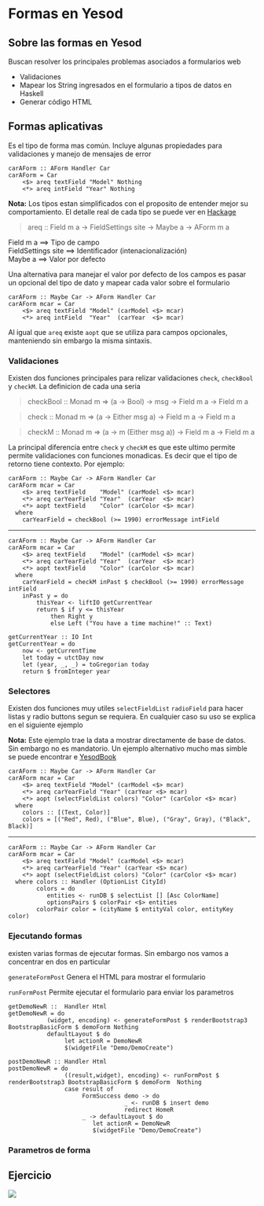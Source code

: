 # Formas en Yesod

##  Sobre las formas en Yesod

Buscan resolver los principales problemas asociados a formularios web

* Validaciones
* Mapear los String ingresados en el formulario a tipos de datos en Haskell
* Generar código HTML 

## Formas aplicativas

Es el tipo de forma mas común. Incluye algunas propiedades para validaciones y manejo de mensajes de error

    carAForm :: AForm Handler Car
    carAForm = Car
        <$> areq textField "Model" Nothing
        <*> areq intField "Year" Nothing

**Nota:** Los tipos estan simplificados con el proposito de entender mejor su comportamiento. El detalle real de cada tipo se puede ver en [Hackage](http://hackage.haskell.org/package/yesod-form-1.6.4/docs/Yesod-Form-Functions.html) 

> areq :: Field m a -> FieldSettings site -> Maybe a -> AForm m a

Field m a             ==> Tipo de campo  
FieldSettings site    ==> Identificador (intenacionalización)  
Maybe a               ==> Valor por defecto   

Una alternativa para manejar el valor por defecto de los campos es pasar un opcional del tipo de dato y mapear cada valor sobre el formulario

    carAForm :: Maybe Car -> AForm Handler Car
    carAForm mcar = Car
        <$> areq textField "Model" (carModel <$> mcar)
        <*> areq intField  "Year"  (carYear  <$> mcar)
        
Al igual que `areq` existe `aopt` que se utiliza para campos opcionales, manteniendo sin embargo la misma sintaxis.

### Validaciones

Existen dos funciones principales para relizar validaciones `check`, `checkBool` y `checkM`. La definicion de cada una seria 

> checkBool :: Monad m => (a -> Bool) -> msg -> Field m a -> Field m a

> check :: Monad m => (a -> Either msg a) -> Field m a -> Field m a

> checkM :: Monad m => (a -> m (Either msg a)) -> Field m a -> Field m a

La principal diferencia entre `check` y `checkM` es que este ultimo permite permite validaciones con funciones monadicas. Es decir que el tipo de retorno tiene contexto. Por ejemplo:

    carAForm :: Maybe Car -> AForm Handler Car
    carAForm mcar = Car
        <$> areq textField    "Model" (carModel <$> mcar)
        <*> areq carYearField "Year"  (carYear  <$> mcar)
        <*> aopt textField    "Color" (carColor <$> mcar)
      where
        carYearField = checkBool (>= 1990) errorMessage intField

---
    carAForm :: Maybe Car -> AForm Handler Car
    carAForm mcar = Car
        <$> areq textField    "Model" (carModel <$> mcar)
        <*> areq carYearField "Year"  (carYear  <$> mcar)
        <*> aopt textField    "Color" (carColor <$> mcar)
      where
        carYearField = checkM inPast $ checkBool (>= 1990) errorMessage intField
        inPast y = do
            thisYear <- liftIO getCurrentYear
            return $ if y <= thisYear
                then Right y
                else Left ("You have a time machine!" :: Text)

    getCurrentYear :: IO Int
    getCurrentYear = do
        now <- getCurrentTime
        let today = utctDay now
        let (year, _, _) = toGregorian today
        return $ fromInteger year
        
### Selectores

Existen dos funciones muy utiles `selectFieldList` `radioField` para hacer listas y radio buttons segun se requiera. En cualquier caso su uso se explica en el siguiente ejemplo

**Nota:** Este ejemplo trae la data a mostrar directamente de base de datos. Sin embargo no es mandatorio. Un ejemplo alternativo mucho mas simble se puede encontrar e  [YesodBook](https://www.yesodweb.com/book/forms#forms_more_sophisticated_fields)

    carAForm :: Maybe Car -> AForm Handler Car
    carAForm mcar = Car
        <$> areq textField "Model" (carModel <$> mcar)
        <*> areq carYearField "Year" (carYear <$> mcar)
        <*> aopt (selectFieldList colors) "Color" (carColor <$> mcar)
      where
        colors :: [(Text, Color)]
        colors = [("Red", Red), ("Blue", Blue), ("Gray", Gray), ("Black", Black)]
        
---
    carAForm :: Maybe Car -> AForm Handler Car
    carAForm mcar = Car
        <$> areq textField "Model" (carModel <$> mcar)
        <*> areq carYearField "Year" (carYear <$> mcar)
        <*> aopt (selectFieldList colors) "Color" (carColor <$> mcar)
      where colors :: Handler (OptionList CityId)
            colors = do
               entities <- runDB $ selectList [] [Asc ColorName]
               optionsPairs $ colorPair <$> entities
            colorPair color = (cityName $ entityVal color, entityKey color)
            
### Ejecutando formas

existen varias formas de ejecutar formas. Sin embargo nos vamos a concentrar en dos en particular 

`generateFormPost` Genera el HTML para mostrar el formulario

`runFormPost` Permite ejecutar el formulario para enviar los parametros

    getDemoNewR ::  Handler Html 
    getDemoNewR = do
               (widget, encoding) <- generateFormPost $ renderBootstrap3 BootstrapBasicForm $ demoForm Nothing
               defaultLayout $ do
                    let actionR = DemoNewR
                    $(widgetFile "Demo/DemoCreate")

    postDemoNewR :: Handler Html
    postDemoNewR = do
                    ((result,widget), encoding) <- runFormPost $ renderBootstrap3 BootstrapBasicForm $ demoForm  Nothing
                    case result of
                         FormSuccess demo -> do 
                                     _ <- runDB $ insert demo
                                     redirect HomeR
                         _ -> defaultLayout $ do 
                            let actionR = DemoNewR
                            $(widgetFile "Demo/DemoCreate")
  
  ### Parametros de forma
  
  
  ## Ejercicio 


![ ](https://i.pinimg.com/originals/83/c4/cb/83c4cb42bd400eb585c3ce03b582ef99.png)



